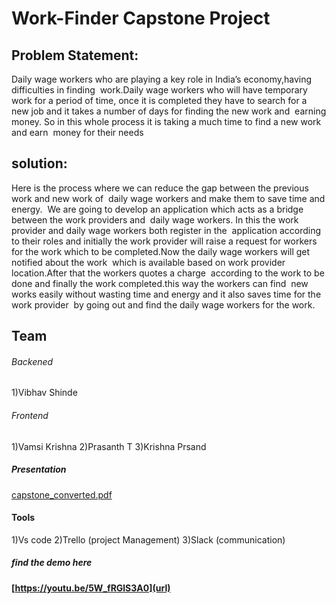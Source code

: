 # Work-Finder Capstone Project

## Problem Statement:
Daily wage workers who are playing a key role in India’s economy,having difficulties in finding 
work.Daily wage workers who will have temporary work for a period of time, once it is completed
they have to search for a new job and it takes a number of days for finding the new work and 
earning money. So in this whole process it is taking a much time to find a new work and earn 
money for their needs 

## solution:
Here is the process where we can reduce the gap between the previous work and new work of 
daily wage workers and make them to save time and energy.
 We are going to develop an application which acts as a bridge between the work providers and 
daily wage workers. In this the work provider and daily wage workers both register in the 
application according to their roles and initially the work provider will raise a request for workers 
for the work which to be completed.Now the daily wage workers will get notified about the work 
which is available based on work provider location.After that the workers quotes a charge 
according to the work to be done and finally the work completed.this way the workers can find 
new works easily without wasting time and energy and it also saves time for the work provider 
by going out and find the daily wage workers for the work.

## Team 
###### Backened
1)Vibhav Shinde
###### Frontend
1)Vamsi Krishna
2)Prasanth T
3)Krishna Prsand 

##### Presentation
[capstone_converted.pdf](https://github.com/vamsi462/Work-Finder/files/5471305/capstone_converted.pdf)

#### Tools
1)Vs code
2)Trello (project Management)
3)Slack (communication)

##### find the demo here

#### [https://youtu.be/5W_fRGlS3A0](url)


